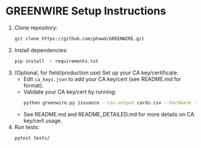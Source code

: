
# GREENWIRE Setup Instructions

1. Clone repository:
	```bash
	git clone https://github.com/phawd/GREENWIRE.git
	```
2. Install dependencies:
	```bash
	pip install -r requirements.txt
	```
3. (Optional, for field/production use) Set up your CA key/certificate:
	- Edit `ca_keys.json` to add your CA key/cert (see README.md for format).
	- Validate your CA key/cert by running:
	  ```bash
	  python greenwire.py issuance --csv-output cards.csv --hardware --profile pcsc --ca-file ca_keys.json
	  ```
	- See README.md and README_DETAILED.md for more details on CA key/cert usage.
4. Run tests:
	```bash
	pytest tests/
	```
